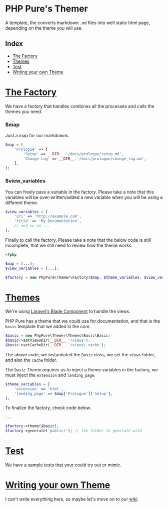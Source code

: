 # PHP Pure's Themer

A template, the converts markdown `.md` files into well static html page, depending on the theme you will use.

## Index
- [The Factory](#the-factory)
- [Themes](#themes)
- [Test](#test)
- [Writing your own Theme](#writing-your-own-theme)

# <a href="#the-factory" name="the-factory">The Factory</a>

We have a factory that handles combines all the processes and calls the themes you need.

### $map

Just a map for our markdowns.

```php
$map = [
    'Prologue' => [
        'Setup' => __DIR__.'/docs/prologue/setup.md',
        'Change Log' => __DIR__.'/docs/prologue/change_log.md',
    ],
];
```

### $view_variables

You can freely pass a variable in the factory. Please take a note that this variables will be over-written/added a new variable when you will be using a different theme.

```php
$view_variables = [
    'uri' => 'http://example.com',
    'title' => 'My Documentation',
    // and so on ...
];
```

Finally to call the factory, Please take a note that the below code is still incomplete, that we still need to review how the theme works.

```php
<?php

$map = [...];
$view_variables = [...];

$factory = new PhpPure\Themer\Factory($map, $theme_variables, $view_variables);
```

# <a href="#themes" name="themes">Themes</a>

We're using <a target="_blank" href="https://laravel.com/docs/blade">Laravel's Blade Component</a> to handle the views.

PHP Pure has a theme that we could use for documentation, and that is the `basic` template that we added in the core.

```php
$basic = new PhpPure\Themer\Themes\Basic\Basic;
$basic->setViewsDir(__DIR__.'/views');
$basic->setCacheDir(__DIR__.'/views/.cache');
```

The above code, we instantiated the `Basic` class, we set the `views` folder, and also the `cache` folder.

The `Basic` Theme requires us to inject a theme variables in the factory, we must inject the `extension` and `landing_page`.

```php
$theme_variables = [
    'extension' => 'html',
    'landing_page' => $map['Prologue']['Setup'],
];
```

To finalize the factory, check code below.

```php
...

$factory->theme($basic);
$factory->generate('public/'); // the folder to generate with
```

# <a href="#test" name="test">Test</a>

We have a sample tests that your could try out or mimic.

# <a href="#writing-your-own-theme" name="writing-your-own-theme">Writing your own Theme</a>

I can't write everything here, so maybe let's move on to our [wiki](https://github.com/php-pure/themer/wiki).
